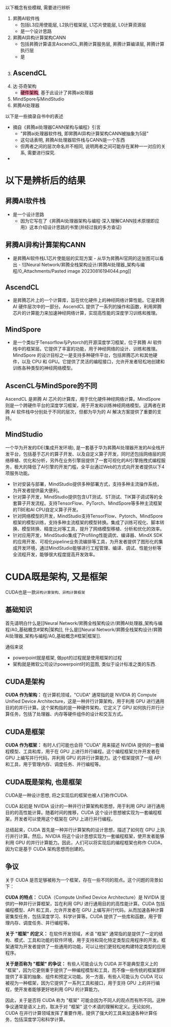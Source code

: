 以下概念有些模糊, 需要进行辨析

1. 昇腾AI软件栈
	- 包括L3应用使能层, L2执行框架层, L1芯片使能层, L0计算资源层
	- 是一个设计思路
1. 昇腾AI异构计算架构CANN
	- 包括昇腾计算语言AscendCL,昇腾计算服务层, 昇腾计算编译层, 昇腾计算执行层
	- 是
2. AscendCL
	- 
3. 达·芬奇架构
	- <mark style="background: #FF5582A6;">硬件架构</mark>, 基于此设计了昇腾ai处理器
4. MindSpore与MindStudio
5. 昇腾AI处理器


以下是一些摘录自书中的表述

- 摘自《昇腾ai处理器CANN架构与编程》引言
	- "昇腾ai处理器软件栈, 即昇腾AI异构计算架构CANN被抽象为5层"
	- 这句话表明, 昇腾AI处理器软件栈与CANN是一个东西
	- 但两者之间的层次命名并不相同, 说明两者之间可能存在某种一一对应的关系, 需要进行探究.
- 


# 以下是辨析后的结果

## 昇腾AI软件栈

- 是一个设计思路
	- 因为它写在了《昇腾AI处理器架构与编程·深入理解CANN技术原理即应用》这本介绍设计思路的书里(并经过我的多方查证)


## 昇腾AI异构计算架构CANN

 - 是昇腾AI软件栈L1芯片使能层的实现方案
		- 从华为昇腾AI官网的这张图可以看出
			- ![[Neural Network/昇腾全栈架构设计/昇腾AI处理器_架构与编程/0_Attachments/Pasted image 20230816194044.png]]
## AscendCL

- 是昇腾芯片上的一个计算库，旨在优化硬件上的神经网络计算性能。它是昇腾 AI 硬件层次中的一部分。AscendCL 提供了一系列的操作和函数，利用昇腾芯片的计算能力来加速神经网络计算，实现高性能的深度学习训练和推理。

## MindSpore

- 是一个类似于Tensorflow与Pytorch的开源深度学习框架，位于昇腾 AI 软件栈中的框架层。它提供了丰富的功能，用于神经网络的设计、训练和推理。MindSpore 的设计目标之一是支持多种硬件平台，包括昇腾芯片和其他硬件，以及 CPU 和 GPU。它提供了灵活的编程接口，允许开发者轻松地创建和训练各种类型的神经网络模型。

## AscenCL与MindSpore的不同

AscendCL 是昇腾 AI 芯片的计算库，用于优化硬件神经网络计算。MindSpore 则是一个跨硬件平台的深度学习框架，用于开发和训练神经网络模型。这两者在昇腾 AI 软件栈中分别处于不同的层次，但都为华为的 AI 解决方案提供了重要的支持。

## MindStudio

一个华为开发的IDE(集成开发环境), 是一套基于华为昇腾AI处理器开发的AI全栈开发平台，包括基于芯片的算子开发、以及自定义算子开发，同时还包括网络层的网络移植、优化和分析，另外在业务引擎层提供了一套可视化的AI引擎拖拽式编程服务，极大的降低了AI引擎的开发门槛，全平台通过Web的方式向开发者提供以下4项服务功能。

- 针对安装与部署，MindStudio提供多种部署方式，支持多种主流操作系统，为开发者提供最大便利。
- 针对算子开发，MindStudio提供包含UT测试、ST测试、TIK算子调试等的全套算子开发流程。支持TensorFlow、PyTorch、MindSpore等多种主流框架的TBE和AI CPU自定义算子开发。
- 针对网络模型的开发，MindStudio支持TensorFlow、Pytorch、MindSpore框架的模型训练，支持多种主流框架的模型转换。集成了训练可视化、脚本转换、模型转换、精度比对等工具，提升了网络模型移植、分析和优化的效率。
- 针对应用开发，MindStudio集成了Profiling性能调优、编译器、MindX SDK的应用开发、可视化pipeline业务流编排等工具，为开发者提供了图形化的集成开发环境，通过MindStudio能够进行工程管理、编译、调试、性能分析等全流程开发，能够很大程度提高开发效率。

# CUDA既是架构, 又是框架

CUDA也是一款`异构计算架构、异构计算框架`

## 基础知识

首先请明白什么是[[Neural Network/昇腾全栈架构设计/昇腾AI处理器_架构与编程/A0_基础概念#架构|架构]], 什么是[[Neural Network/昇腾全栈架构设计/昇腾AI处理器_架构与编程/A0_基础概念#框架|框架]].

通俗来说
- powerpoint就是框架, 做ppt的过程就是使用框架的过程
- 架构就是微软公司设计powerpoint时的蓝图, 类似于设计标准之类的东西.

## CUDA是架构

**CUDA 作为架构：** 在计算机领域，"CUDA" 通常指的是 NVIDIA 的 Compute Unified Device Architecture，这是一种并行计算架构，用于利用 GPU 进行通用目的的并行计算。这个架构指的是一种硬件架构，它定义了 GPU 如何执行并行计算任务，包括了处理器、内存等硬件组件的设计和交互方式。

## CUDA是框架

**CUDA 作为框架：** 有时人们可能也会将 "CUDA" 用来描述 NVIDIA 提供的一套编程模型、工具和库，用于在 GPU 上进行并行编程。这个编程框架允许开发者在 GPU 上编写并行代码，并利用 GPU 的并行计算能力。这个框架提供了一组 API 和工具，用于管理内存、调度任务、并行编程等。

## CUDA既是架构, 也是框架

CUDA是一种设计思想, 将之实现后的框架也被人们称作CUDA.

CUDA 起初是 NVIDIA 设计的一种并行计算架构和思想，用于利用 GPU 进行通用目的的高性能计算。随着时间的推移，CUDA 这个设计思想被实现为一套编程框架，开发者可以使用这个框架在 GPU 上进行并行编程。

总结起来，CUDA 首先是一种并行计算架构的设计思想，描述了如何在 GPU 上执行并行计算。然后，NVIDIA 将这个设计思想实现为一套编程框架，使开发者能够利用 GPU 的并行计算能力。因此，人们可以将实现后的编程框架也称作 CUDA，因为它是基于 CUDA 架构思想而创建的。

## 争议

关于 CUDA 是否足够被称为一个框架，存在一些不同的观点。这个问题的背景如下：

**CUDA 的特点：**
CUDA（Compute Unified Device Architecture）是 NVIDIA 提供的一种并行计算框架，旨在利用 GPU 进行通用目的的高性能计算。CUDA 包括编程模型、API 和工具，允许开发者在 GPU 上编写并行代码，从而加速各种计算密集型任务，包括深度学习、科学计算等。CUDA 提供了一些库和函数，用于管理内存、调度任务、并行编程等。

**关于 "框架" 的定义：**
在软件开发领域，术语 "框架" 通常指的是提供了一定的结构、模式、工具和功能的软件环境，用于支持和简化特定类型应用程序的开发。框架通常为开发者提供了一些通用的功能，可以让他们更轻松地构建特定类型的应用程序。

**关于是否称为 "框架" 的争议：**
有些人可能会认为 CUDA 并不是典型意义上的 "框架"，因为它更侧重于提供了一种编程模型和工具，而不像一些传统的框架那样提供了丰富的抽象、组件和预定义功能。另一方面，有些人可能认为 CUDA 可以被视为一种框架，因为它提供了一系列工具和接口，用于支持 GPU 上的并行编程，使开发者能够更好地利用 GPU 的计算能力。

因此，关于是否将 CUDA 称为 "框架" 可能会因为不同人的观点而有所不同。这种争议通常是语义上的，取决于对 "框架" 这个术语的理解和定义。无论如何，CUDA 在并行计算领域发挥了重要作用，提供了强大的工具来加速各种计算任务，包括深度学习和科学计算。